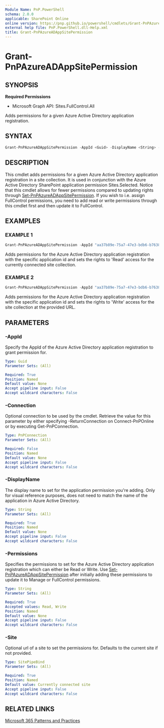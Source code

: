 ```yaml
---
Module Name: PnP.PowerShell
schema: 2.0.0
applicable: SharePoint Online
online version: https://pnp.github.io/powershell/cmdlets/Grant-PnPAzureADAppSitePermission.html
external help file: PnP.PowerShell.dll-Help.xml
title: Grant-PnPAzureADAppSitePermission
---
```

  
# Grant-PnPAzureADAppSitePermission

## SYNOPSIS

**Required Permissions**

  * Microsoft Graph API: Sites.FullControl.All

Adds permissions for a given Azure Active Directory application registration.

## SYNTAX

```powershell
Grant-PnPAzureADAppSitePermission -AppId <Guid> -DisplayName <String> -Permissions <Read|Write> [-Site <SitePipeBind>] [-Connection <PnPConnection>]
```

## DESCRIPTION

This cmdlet adds permissions for a given Azure Active Directory application registration in a site collection. It is used in conjunction with the Azure Active Directory SharePoint application permission Sites.Selected. Notice that this cmdlet allows for fewer permissions compared to updating rights through [Set-PnPAzureADAppSitePermission](Set-PnPAzureADAppSitePermission.md). If you wish to i.e. assign FullControl permissions, you need to add read or write permissions through this cmdlet first and then update it to FullControl.

## EXAMPLES

### EXAMPLE 1
```powershell
Grant-PnPAzureADAppSitePermission -AppId "aa37b89e-75a7-47e3-bdb6-b763851c61b6" -DisplayName "TestApp" -Permissions Read
```

Adds permissions for the Azure Active Directory application registration with the specific application id and sets the rights to 'Read' access for the currently connected site collection.

### EXAMPLE 2
```powershell
Grant-PnPAzureADAppSitePermission -AppId "aa37b89e-75a7-47e3-bdb6-b763851c61b6" -DisplayName "TestApp" -Permissions Write -Site https://contoso.sharepoint.com/sites/projects
```

Adds permissions for the Azure Active Directory application registration with the specific application id and sets the rights to 'Write' access for the site collection at the provided URL.

## PARAMETERS

### -AppId
Specify the AppId of the Azure Active Directory application registration to grant permission for.

```yaml
Type: Guid
Parameter Sets: (All)

Required: True
Position: Named
Default value: None
Accept pipeline input: False
Accept wildcard characters: False
```

### -Connection
Optional connection to be used by the cmdlet. Retrieve the value for this parameter by either specifying -ReturnConnection on Connect-PnPOnline or by executing Get-PnPConnection.

```yaml
Type: PnPConnection
Parameter Sets: (All)

Required: False
Position: Named
Default value: None
Accept pipeline input: False
Accept wildcard characters: False
```

### -DisplayName
The display name to set for the application permission you're adding. Only for visual reference purposes, does not need to match the name of the application in Azure Active Directory.

```yaml
Type: String
Parameter Sets: (All)

Required: True
Position: Named
Default value: None
Accept pipeline input: False
Accept wildcard characters: False
```

### -Permissions
Specifies the permissions to set for the Azure Active Directory application registration which can either be Read or Write. Use [Set-PnPAzureADAppSitePermission](Set-PnPAzureADAppSitePermission.md) after initially adding these permissions to update it to Manage or FullControl permissions.

```yaml
Type: String
Parameter Sets: (All)

Required: True
Accepted values: Read, Write
Position: Named
Default value: None
Accept pipeline input: False
Accept wildcard characters: False
```

### -Site
Optional url of a site to set the permissions for. Defaults to the current site if not provided.

```yaml
Type: SitePipeBind
Parameter Sets: (All)

Required: True
Position: Named
Default value: Currently connected site
Accept pipeline input: False
Accept wildcard characters: False
```

## RELATED LINKS

[Microsoft 365 Patterns and Practices](https://aka.ms/m365pnp)
